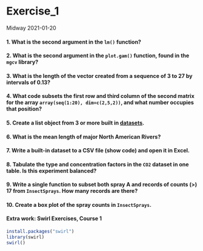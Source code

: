Exercise\_1
================
Midway
2021-01-20

#### 1\. What is the second argument in the `lm()` function?

#### 2\. What is the second argument in the `plot.gam()` function, found in the `mgcv` library?

#### 3\. What is the length of the vector created from a sequence of 3 to 27 by intervals of 0.13?

#### 4\. What code subsets the first row and third column of the second matrix for the array `array(seq(1:20), dim=c(2,5,2))`, and what number occupies that position?

#### 5\. Create a list object from 3 or more built in [datasets](https://vincentarelbundock.github.io/Rdatasets/datasets.html).

#### 6\. What is the mean length of major North American Rivers?

#### 7\. Write a built-in dataset to a CSV file (show code) and open it in Excel.

#### 8\. Tabulate the type and concentration factors in the `CO2` dataset in one table. Is this experiment balanced?

#### 9\. Write a single function to subset both spray A and records of counts \(>\) 17 from `InsectSprays`. How many records are there?

#### 10\. Create a box plot of the spray counts in `InsectSprays`.

#### Extra work: Swirl Exercises, Course 1

``` r
install.packages("swirl")
library(swirl)
swirl()
```

